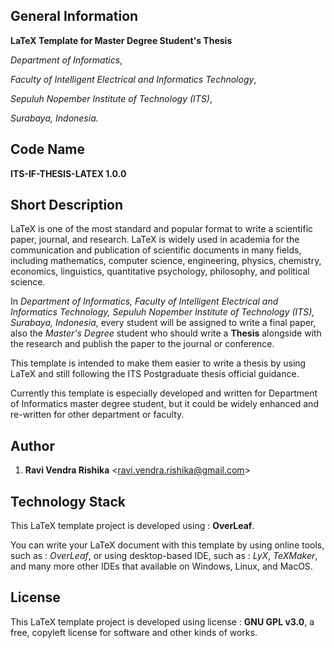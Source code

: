 ## General Information

**LaTeX Template for Master Degree Student's Thesis**

*Department of Informatics*,

*Faculty of Intelligent Electrical and Informatics Technology*,

*Sepuluh Nopember Institute of Technology (ITS)*,

*Surabaya, Indonesia.*


## Code Name

**ITS-IF-THESIS-LATEX 1.0.0**
  

## Short Description

LaTeX is one of the most standard and popular format to write a scientific paper, journal, and research. LaTeX is widely used in academia for the communication and publication of scientific documents in many fields, including mathematics, computer science, engineering, physics, chemistry, economics, linguistics, quantitative psychology, philosophy, and political science.

In *Department of Informatics, Faculty of Intelligent Electrical and Informatics Technology, Sepuluh Nopember Institute of Technology (ITS), Surabaya, Indonesia*, every student will be assigned to write a final paper, also the *Master's Degree* student who should write a **Thesis** alongside with the research and publish the paper to the journal or conference.

This template is intended to make them easier to write a thesis by using LaTeX and still following the ITS Postgraduate thesis official guidance.

Currently this template is especially developed and written for Department of Informatics master degree student, but it could be widely enhanced and re-written for other department or faculty.


## Author

1. **Ravi Vendra Rishika** <<ravi.vendra.rishika@gmail.com>>


## Technology Stack

This LaTeX template project is developed using : **OverLeaf**.

You can write your LaTeX document with this template by using online tools, such as : *OverLeaf*, or using desktop-based IDE, such as : *LyX*, *TeXMaker*, and many more other IDEs that available on Windows, Linux, and MacOS.

## License

This LaTeX template project is developed using license : **GNU GPL v3.0**, a free, copyleft license for software and other kinds of works.
